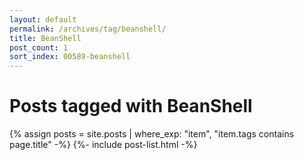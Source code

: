 ```yaml
---
layout: default
permalink: /archives/tag/beanshell/
title: BeanShell
post_count: 1
sort_index: 00589-beanshell
---
```

<h1 class="page-heading">Posts tagged with BeanShell</h1>
{% assign posts = site.posts | where_exp: "item", "item.tags contains page.title" -%}
{%- include post-list.html -%}
